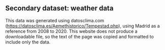 ## Secondary dataset: weather data
This data was generated using datosclima.com (https://datosclima.es/Aemethistorico/Tempestad.php), using Madrid as a reference from 2008 to 2020. This website does not produce a downloadable file, so the text of the page was copied and formatted to include only the data.